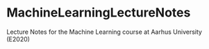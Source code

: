 # MachineLearningLectureNotes
Lecture Notes for the Machine Learning course at Aarhus University (E2020)
